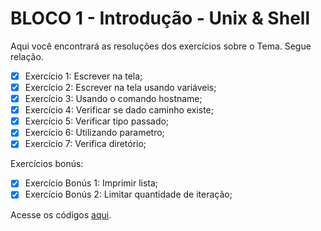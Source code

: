 # BLOCO 1 - Introdução - Unix & Shell

Aqui você encontrará as resoluções dos exercícios sobre o Tema. Segue relação.
- [X] Exercício 1: Escrever na tela;
- [X] Exercício 2: Escrever na tela usando variáveis;
- [X] Exercício 3: Usando o comando hostname;
- [X] Exercício 4: Verificar se dado caminho existe;
- [X] Exercício 5: Verificar tipo passado;
- [X] Exercício 6: Utilizando parametro;
- [X] Exercício 7: Verifica diretório;

Exercícios bonús:
- [X] Exercício Bonús 1: Imprimir lista;
- [X] Exercício Bonús 2: Limitar quantidade de iteração;

Acesse os códigos [aqui](https://github.com/renatomak/trybe-exercises/tree/master/bloco_1/dia_5_shell_script).
